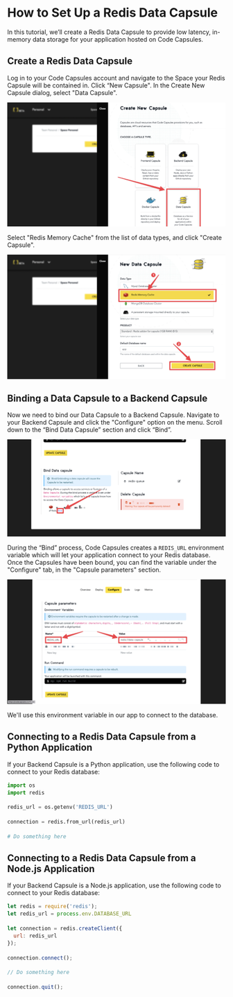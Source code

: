 # How to Set Up a Redis Data Capsule

In this tutorial, we’ll create a Redis Data Capsule to provide low latency, in-memory data storage for your application hosted on Code Capsules.

## Create a Redis Data Capsule

Log in to your Code Capsules account and navigate to the Space your Redis Capsule will be contained in. Click “New Capsule". In the Create New Capsule dialog, select "Data Capsule".

![CreateDataCapsule](../assets/tutorials/redis_queue/create_data_capsule.png)

Select "Redis Memory Cache" from the list of data types, and click "Create Capsule".

![SelectDatabase](../assets/tutorials/redis_queue/select_database.png)

## Binding a Data Capsule to a Backend Capsule

Now we need to bind our Data Capsule to a Backend Capsule. Navigate to your Backend Capsule and click the "Configure" option on the menu. Scroll down to the “Bind Data Capsule” section and click “Bind”.

![BindCapsule](../assets/tutorials/redis_queue/bind_redis_capsule.png)

During the “Bind” process, Code Capsules creates a `REDIS_URL` environment variable which will let your application connect to your Redis database. Once the Capsules have been bound, you can find the variable under the "Configure" tab, in the "Capsule parameters" section.

![RedisUrl](../assets/tutorials/redis_queue/redis_url.png)

We'll use this environment variable in our app to connect to the database.


## Connecting to a Redis Data Capsule from a Python Application

If your Backend Capsule is a Python application, use the following code to connect to your Redis database:

```python
import os
import redis

redis_url = os.getenv('REDIS_URL')

connection = redis.from_url(redis_url)

# Do something here
```

## Connecting to a Redis Data Capsule from a Node.js Application

If your Backend Capsule is a Node.js application, use the following code to connect to your Redis database:

```js
let redis = require('redis');
let redis_url = process.env.DATABASE_URL

let connection = redis.createClient({
  url: redis_url
});

connection.connect();

// Do something here 

connection.quit();
```

